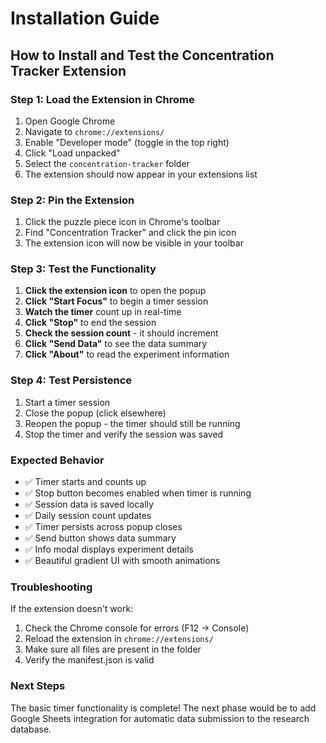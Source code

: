 # Installation Guide

## How to Install and Test the Concentration Tracker Extension

### Step 1: Load the Extension in Chrome

1. Open Google Chrome
2. Navigate to `chrome://extensions/`
3. Enable "Developer mode" (toggle in the top right)
4. Click "Load unpacked"
5. Select the `concentration-tracker` folder
6. The extension should now appear in your extensions list

### Step 2: Pin the Extension

1. Click the puzzle piece icon in Chrome's toolbar
2. Find "Concentration Tracker" and click the pin icon
3. The extension icon will now be visible in your toolbar

### Step 3: Test the Functionality

1. **Click the extension icon** to open the popup
2. **Click "Start Focus"** to begin a timer session
3. **Watch the timer** count up in real-time
4. **Click "Stop"** to end the session
5. **Check the session count** - it should increment
6. **Click "Send Data"** to see the data summary
7. **Click "About"** to read the experiment information

### Step 4: Test Persistence

1. Start a timer session
2. Close the popup (click elsewhere)
3. Reopen the popup - the timer should still be running
4. Stop the timer and verify the session was saved

### Expected Behavior

- ✅ Timer starts and counts up
- ✅ Stop button becomes enabled when timer is running
- ✅ Session data is saved locally
- ✅ Daily session count updates
- ✅ Timer persists across popup closes
- ✅ Send button shows data summary
- ✅ Info modal displays experiment details
- ✅ Beautiful gradient UI with smooth animations

### Troubleshooting

If the extension doesn't work:
1. Check the Chrome console for errors (F12 → Console)
2. Reload the extension in `chrome://extensions/`
3. Make sure all files are present in the folder
4. Verify the manifest.json is valid

### Next Steps

The basic timer functionality is complete! The next phase would be to add Google Sheets integration for automatic data submission to the research database.
